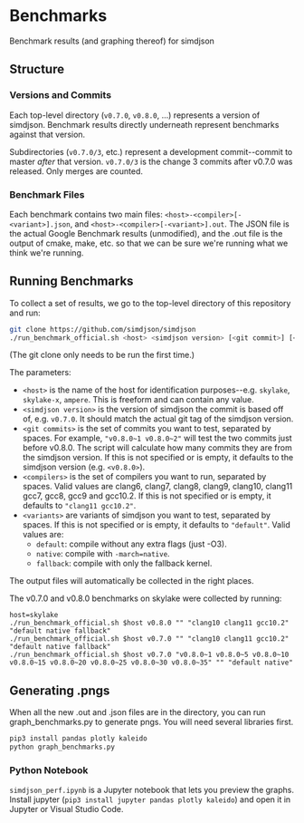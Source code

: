 # Benchmarks

Benchmark results (and graphing thereof) for simdjson

## Structure

### Versions and Commits

Each top-level directory (`v0.7.0`, `v0.8.0`, ...) represents a version of simdjson. Benchmark results directly underneath represent benchmarks against that version.

Subdirectories (`v0.7.0/3`, etc.) represent a development commit--commit to master *after* that version. `v0.7.0/3` is the change 3 commits after v0.7.0 was released. Only merges are counted.

### Benchmark Files

Each benchmark contains two main files: `<host>-<compiler>[-<variant>].json`, and `<host>-<compiler>[-<variant>].out`. The JSON file is the actual Google Benchmark results (unmodified), and the .out file is the output of cmake, make, etc. so that we can be sure we're running what we think we're running.

## Running Benchmarks

To collect a set of results, we go to the top-level directory of this repository and run:

```bash
git clone https://github.com/simdjson/simdjson
./run_benchmark_official.sh <host> <simdjson version> [<git commit>] [<compilers>] [<variants>]
```

(The git clone only needs to be run the first time.)

The parameters:

* `<host>` is the name of the host for identification purposes--e.g. `skylake`, `skylake-x`, `ampere`. This is freeform and can contain any value.
* `<simdjson version>` is the version of simdjson the commit is based off of, e.g. `v0.7.0`. It should match the actual git tag of the simdjson version.
* `<git commits>` is the set of commits you want to test, separated by spaces. For example, `"v0.8.0~1 v0.8.0~2"` will test the two commits just before v0.8.0. The script will calculate how many commits they are from the simdjson version. If this is not specified or is empty, it defaults to the simdjson version (e.g. `<v0.8.0>`).
* `<compilers>` is the set of compilers you want to run, separated by spaces. Valid values are clang6, clang7, clang8, clang9, clang10, clang11 gcc7, gcc8, gcc9 and gcc10.2. If this is not specified or is empty, it defaults to `"clang11 gcc10.2"`.
* `<variants>` are variants of simdjson you want to test, separated by spaces. If this is not specified or is empty, it defaults to `"default"`. Valid values are:
  - `default`: compile without any extra flags (just -O3).
  - `native`: compile with `-march=native`.
  - `fallback`: compile with only the fallback kernel.

The output files will automatically be collected in the right places.

The v0.7.0 and v0.8.0 benchmarks on skylake were collected by running:

```
host=skylake
./run_benchmark_official.sh $host v0.8.0 "" "clang10 clang11 gcc10.2" "default native fallback"
./run_benchmark_official.sh $host v0.7.0 "" "clang10 clang11 gcc10.2" "default native fallback"
./run_benchmark_official.sh $host v0.7.0 "v0.8.0~1 v0.8.0~5 v0.8.0~10 v0.8.0~15 v0.8.0~20 v0.8.0~25 v0.8.0~30 v0.8.0~35" "" "default native"
```

## Generating .pngs

When all the new .out and .json files are in the directory, you can run graph_benchmarks.py to generate pngs. You will need several libraries first.

```bash
pip3 install pandas plotly kaleido
python graph_benchmarks.py
```

### Python Notebook

`simdjson_perf.ipynb` is a Jupyter notebook that lets you preview the graphs. Install jupyter (`pip3 install jupyter pandas plotly kaleido`) and open it in Jupyter or Visual Studio Code.
